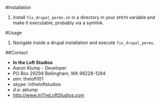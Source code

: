 #Installation
1. Install `fix_drupal_perms.sh` in a directory in your `$PATH` variable and make it executable, probably via a symlink.

#Usage
1. Navigate inside a drupal installation and execute `fix_drupal_perms`.

##Contact
* **In the Loft Studios**
* Aaron Klump - Developer
* PO Box 29294 Bellingham, WA 98228-1294
* _aim_: theloft101
* _skype_: intheloftstudios
* _d.o_: aklump
* <http://www.InTheLoftStudios.com>